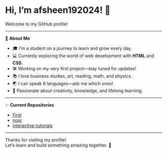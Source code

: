 # Hi, I’m afsheen192024! 👋

Welcome to my GitHub profile!

---

🌱 **About Me**

- 🎓 I’m a student on a journey to learn and grow every day.
- 💻 Currently exploring the world of web development with **HTML** and **CSS**.
- 🛠️ Working on my very first project—stay tuned for updates!
- 📚 I love business studies, art, reading, math, and physics.
- 🌏 I can speak 6 languages—ask me which ones!
- 🚀 Passionate about creativity, knowledge, and lifelong learning.

---

✨ **Current Repositories**

- [First](https://github.com/afsheen192024/First)
- [noor](https://github.com/afsheen192024/noor)
- [interactive-tutorials](https://github.com/afsheen192024/interactive-tutorials)

---

Thanks for visiting my profile!  
Let’s learn and build something amazing together. 🌟



